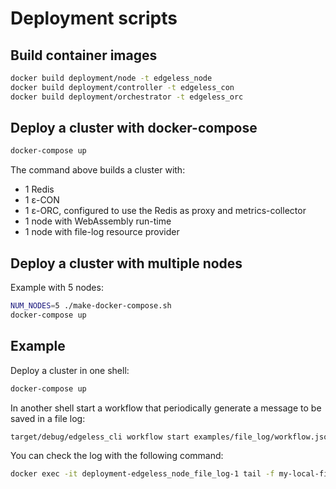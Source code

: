 # Deployment scripts

## Build container images

```bash
docker build deployment/node -t edgeless_node
docker build deployment/controller -t edgeless_con
docker build deployment/orchestrator -t edgeless_orc
```

## Deploy a cluster with docker-compose

```bash
docker-compose up
```

The command above builds a cluster with:
- 1 Redis
- 1 ε-CON
- 1 ε-ORC, configured to use the Redis as proxy and metrics-collector
- 1 node with WebAssembly run-time
- 1 node with file-log resource provider

## Deploy a cluster with multiple nodes

Example with 5 nodes:

```bash
NUM_NODES=5 ./make-docker-compose.sh
docker-compose up
```

## Example

Deploy a cluster in one shell:

```bash
docker-compose up
```

In another shell start a workflow that periodically generate a message to be saved in a file log:

```bash
target/debug/edgeless_cli workflow start examples/file_log/workflow.json
```

You can check the log with the following command:

```bash
docker exec -it deployment-edgeless_node_file_log-1 tail -f my-local-file.log
```


